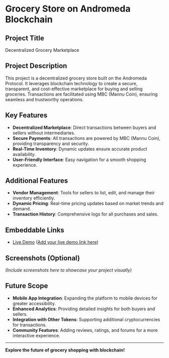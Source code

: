 # Grocery Store on Andromeda Blockchain

## Project Title
Decentralized Grocery Marketplace

## Project Description
This project is a decentralized grocery store built on the Andromeda Protocol. It leverages blockchain technology to create a secure, transparent, and cost-effective marketplace for buying and selling groceries. Transactions are facilitated using MBC (Mannu Coin), ensuring seamless and trustworthy operations.

## Key Features
- **Decentralized Marketplace**: Direct transactions between buyers and sellers without intermediaries.
- **Secure Payments**: All transactions are powered by MBC (Mannu Coin), providing transparency and security.
- **Real-Time Inventory**: Dynamic updates ensure accurate product availability.
- **User-Friendly Interface**: Easy navigation for a smooth shopping experience.

## Additional Features
- **Vendor Management**: Tools for sellers to list, edit, and manage their inventory efficiently.
- **Dynamic Pricing**: Real-time pricing updates based on market trends and demand.
- **Transaction History**: Comprehensive logs for all purchases and sales.

## Embeddable Links
- [Live Demo](#) ([Add your live demo link here](https://embeddables.testnet.andromedaprotocol.io/galileo-4/Mannu-Coin))

## Screenshots (Optional)
*(Include screenshots here to showcase your project visually)*

## Future Scope
- **Mobile App Integration**: Expanding the platform to mobile devices for greater accessibility.
- **Enhanced Analytics**: Providing detailed insights for both buyers and sellers.
- **Integration with Other Tokens**: Supporting additional cryptocurrencies for transactions.
- **Community Features**: Adding reviews, ratings, and forums for a more interactive experience.

---

**Explore the future of grocery shopping with blockchain!**
